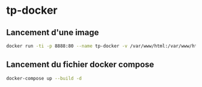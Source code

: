 # tp-docker

## Lancement d'une image


```bash
docker run -ti -p 8888:80 --name tp-docker -v /var/www/html:/var/www/html image 
```

## Lancement du fichier docker compose

```bash
docker-compose up --build -d
```
